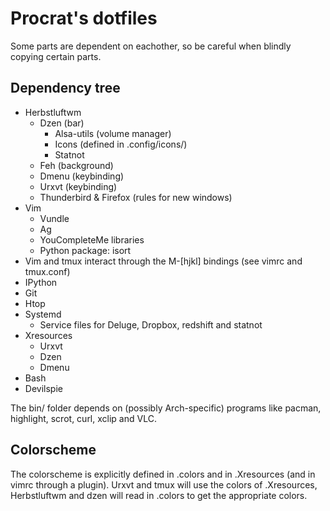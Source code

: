 Procrat's dotfiles
==================

Some parts are dependent on eachother, so be careful when blindly copying
certain parts.


Dependency tree
---------------

- Herbstluftwm
    - Dzen (bar)
        - Alsa-utils (volume manager)
        - Icons (defined in .config/icons/)
        - Statnot
    - Feh (background)
    - Dmenu (keybinding)
    - Urxvt (keybinding)
    - Thunderbird & Firefox (rules for new windows)
- Vim
    - Vundle
    - Ag
    - YouCompleteMe libraries
    - Python package: isort
- Vim and tmux interact through the M-[hjkl] bindings (see vimrc and tmux.conf)
- IPython
- Git
- Htop
- Systemd
    - Service files for Deluge, Dropbox, redshift and statnot
- Xresources
    - Urxvt
    - Dzen
    - Dmenu
- Bash
- Devilspie

The bin/ folder depends on (possibly Arch-specific) programs like pacman,
highlight, scrot, curl, xclip and VLC.


Colorscheme
-----------

The colorscheme is explicitly defined in .colors and in .Xresources (and in
vimrc through a plugin). Urxvt and tmux will use the colors of .Xresources,
Herbstluftwm and dzen will read in .colors to get the appropriate colors.
